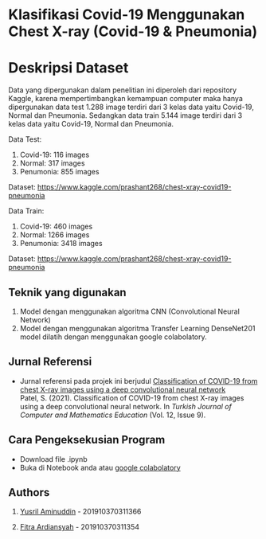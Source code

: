 
# Klasifikasi Covid-19 Menggunakan Chest X-ray (Covid-19 & Pneumonia)

# Deskripsi Dataset
Data yang dipergunakan dalam penelitian ini diperoleh dari repository Kaggle, karena mempertimbangkan kemampuan computer maka hanya dipergunakan data  test  1.288 image terdiri dari 3 kelas data yaitu Covid-19, Normal dan Pneumonia. Sedangkan data train 5.144 image terdiri dari 3 kelas data yaitu Covid-19, Normal dan Pneumonia.

Data Test:
1. Covid-19: 116 images
2. Normal: 317 images
3. Penumonia: 855 images

Dataset: https://www.kaggle.com/prashant268/chest-xray-covid19-pneumonia

Data Train:
1. Covid-19: 460 images
2. Normal: 1266 images
3. Penumonia: 3418 images 

Dataset: https://www.kaggle.com/prashant268/chest-xray-covid19-pneumonia

## Teknik yang digunakan
1. Model dengan menggunakan algoritma CNN (Convolutional Neural Network)
2. Model dengan menggunakan algoritma Transfer Learning DenseNet201 model dilatih dengan menggunakan google colabolatory.


## Jurnal Referensi
- Jurnal referensi pada projek ini berjudul [Classification of COVID-19 from chest X-ray images using a deep convolutional neural network](https://turcomat.org/index.php/turkbilmat/article/view/3983)<div class="csl-entry">Patel, S. (2021). Classification of COVID-19 from chest X-ray images using a deep convolutional neural network. In <i>Turkish Journal of Computer and Mathematics Education</i> (Vol. 12, Issue 9).</div>

## Cara Pengeksekusian Program
- Download file .ipynb
- Buka di Notebook anda atau [google colabolatory](https://colab.research.google.com/)

## Authors
1. [Yusril Aminuddin](https://github.com/rasvanjaya21/) - 201910370311366

2. [Fitra Ardiansyah](https://github.com/fitraardiansyah/) - 201910370311354